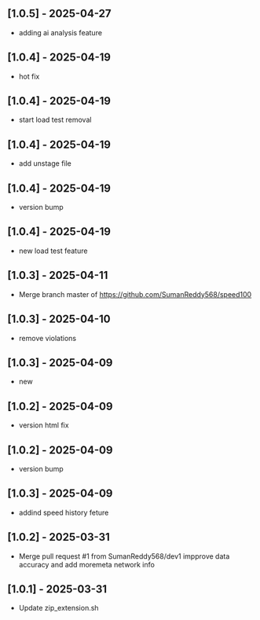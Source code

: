 ## [1.0.5] - 2025-04-27
- adding ai analysis feature

## [1.0.4] - 2025-04-19
- hot fix

## [1.0.4] - 2025-04-19
- start load test removal

## [1.0.4] - 2025-04-19
- add unstage file

## [1.0.4] - 2025-04-19
- version bump

## [1.0.4] - 2025-04-19
- new load test feature

## [1.0.3] - 2025-04-11
- Merge branch master of https://github.com/SumanReddy568/speed100

## [1.0.3] - 2025-04-10
- remove violations

## [1.0.3] - 2025-04-09
- new

## [1.0.2] - 2025-04-09
- version html fix

## [1.0.2] - 2025-04-09
- version bump

## [1.0.3] - 2025-04-09
- addind speed history feture

## [1.0.2] - 2025-03-31
- Merge pull request #1 from SumanReddy568/dev1 impprove data accuracy and add moremeta network info

## [1.0.1] - 2025-03-31
- Update zip_extension.sh

